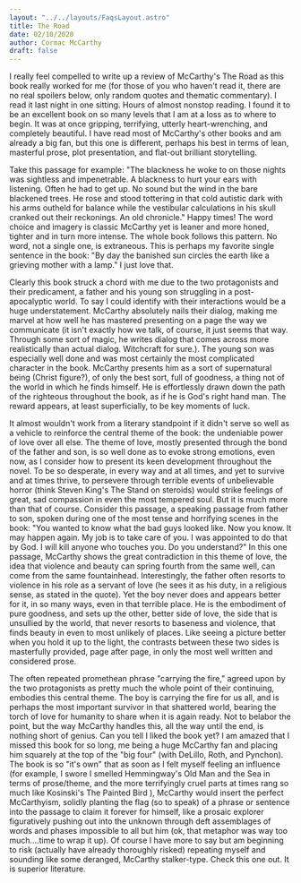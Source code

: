 ```yaml
---
layout: "../../layouts/FaqsLayout.astro"
title: The Road
date: 02/10/2020
author: Cormac McCarthy
draft: false
---
```


I really feel compelled to write up a review of McCarthy's The Road as this book really worked for me (for those of you who haven't read it, there are no real spoilers below, only random quotes and thematic commentary). I read it last night in one sitting. Hours of almost nonstop reading. I found it to be an excellent book on so many levels that I am at a loss as to where to begin. It was at once gripping, terrifying, utterly heart-wrenching, and completely beautiful. I have read most of McCarthy's other books and am already a big fan, but this one is different, perhaps his best in terms of lean, masterful prose, plot presentation, and flat-out brilliant storytelling.</h1>

Take this passage for example: "The blackness he woke to on those nights was sightless and impenetrable. A blackness to hurt your ears with listening. Often he had to get up. No sound but the wind in the bare blackened trees. He rose and stood tottering in that cold autistic dark with his arms outheld for balance while the vestibular calculations in his skull cranked out their reckonings. An old chronicle." Happy times! The word choice and imagery is classic McCarthy yet is leaner and more honed, tighter and in turn more intense. The whole book follows this pattern. No word, not a single one, is extraneous. This is perhaps my favorite single sentence in the book: "By day the banished sun circles the earth like a grieving mother with a lamp." I just love that.

Clearly this book struck a chord with me due to the two protagonists and their predicament, a father and his young son struggling in a post-apocalyptic world. To say I could identify with their interactions would be a huge understatement. McCarthy absolutely nails their dialog, making me marvel at how well he has mastered presenting on a page the way we communicate (it isn't exactly how we talk, of course, it just seems that way. Through some sort of magic, he writes dialog that comes across more realistically than actual dialog. Witchcraft for sure.). The young son was especially well done and was most certainly the most complicated character in the book. McCarthy presents him as a sort of supernatural being (Christ figure?), of only the best sort, full of goodness, a thing not of the world in which he finds himself. He is effortlessly drawn down the path of the righteous throughout the book, as if he is God's right hand man. The reward appears, at least superficially, to be key moments of luck.

It almost wouldn't work from a literary standpoint if it didn't serve so well as a vehicle to reinforce the central theme of the book: the undeniable power of love over all else. The theme of love, mostly presented through the bond of the father and son, is so well done as to evoke strong emotions, even now, as I consider how to present its keen development throughout the novel. To be so desperate, in every way and at all times, and yet to survive and at times thrive, to persevere through terrible events of unbelievable horror (think Steven King's The Stand on steroids) would strike feelings of great, sad compassion in even the most tempered soul. But it is much more than that of course. Consider this passage, a speaking passage from father to son, spoken during one of the most tense and horrifying scenes in the book: "You wanted to know what the bad guys looked like. Now you know. It may happen again. My job is to take care of you. I was appointed to do that by God. I will kill anyone who touches you. Do you understand?" In this one passage, McCarthy shows the great contradiction in this theme of love, the idea that violence and beauty can spring fourth from the same well, can come from the same fountainhead. Interestingly, the father often resorts to violence in his role as a servant of love (he sees it as his duty, in a religious sense, as stated in the quote). Yet the boy never does and appears better for it, in so many ways, even in that terrible place. He is the embodiment of pure goodness, and sets up the other, better side of love, the side that is unsullied by the world, that never resorts to baseness and violence, that finds beauty in even to most unlikely of places. Like seeing a picture better when you hold it up to the light, the contrasts between these two sides is masterfully provided, page after page, in only the most well written and considered prose.

The often repeated promethean phrase "carrying the fire," agreed upon by the two protagonists as pretty much the whole point of their continuing, embodies this central theme. The boy is carrying the fire for us all, and is perhaps the most important survivor in that shattered world, bearing the torch of love for humanity to share when it is again ready. Not to belabor the point, but the way McCarthy handles this, all the way until the end, is nothing short of genius. Can you tell I liked the book yet? I am amazed that I missed this book for so long, me being a huge McCarthy fan and placing him squarely at the top of the "big four" (with DeLillo, Roth, and Pynchon). The book is so "it's own" that as soon as I felt myself feeling an influence (for example, I swore I smelled Hemmingway's Old Man and the Sea in terms of prose/theme, and the more terrifyingly cruel parts at times rang so much like Kosinski's The Painted Bird ), McCarthy would insert the perfect McCarthyism, solidly planting the flag (so to speak) of a phrase or sentence into the passage to claim it forever for himself, like a prosaic explorer figuratively pushing out into the unknown through deft assemblages of words and phases impossible to all but him (ok, that metaphor was way too much….time to wrap it up). Of course I have more to say but am beginning to risk (actually have already thoroughly risked) repeating myself and sounding like some deranged, McCarthy stalker-type. Check this one out. It is superior literature.
